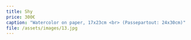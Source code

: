 ```yaml
---
title: Shy
price: 300€
caption: "Watercolor on paper, 17x23cm <br> (Passepartout: 24x30cm)"
file: /assets/images/13.jpg
---
```

